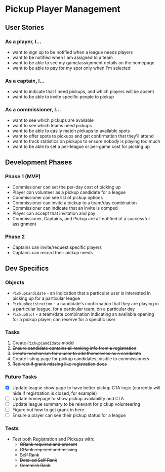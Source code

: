 # Pickup Player Management

## User Stories

### As a player, I...
 - want to sign up to be notified when a league needs players
 - want to be notified when I am assigned to a team
 - want to be able to see my game/assignment details on the homepage
 - want to be able to pay for my spot only when I'm selected

### As a captain, I...
 - want to indicate that I need pickups, and which players will be absent
 - want to be able to invite specific people to pickup

### As a commissioner, I...
 - want to see which pickups are available
 - want to see which teams need pickups
 - want to be able to easily match pickups to available spots
 - want to offer spots to pickups and get confirmation that they'll attend
 - want to track statistics on pickups to ensure nobody is playing too much
 - want to be able to set a per-league or per-game cost for picking up

## Development Phases

### Phase 1 (MVP)
 - Commissioner can set the per-day cost of picking up
 - Player can volunteer as a pickup candidate for a league
 - Commissioner can see list of pickup options
 - Commissioner can invite a pickup to a team/day combination
 - Commissioner can indicate that an invite is comped
 - Player can accept that invitation and pay
 - Commissioner, Captains, and Pickup are all notified of a successful assignment

### Phase 2
 - Captains can invite/request specific players
 - Captains can record their pickup needs

## Dev Specifics

### Objects
 - `PickupCandidate` - an indication that a particular user is interested in picking up for a particular league
 - `PickupRegistration` - a candidate's confirmation that they are playing in a particular league, for a particular team, on a particular day
 - `PickupSlot` - a team/date combination indicating an available opening for a pickup player; can reserve for a specific user

### Tasks
 1. ~~Create `PickupCandidate` model~~
 2. ~~Ensure candidate contains all ranking info from a registration~~
 3. ~~Create mechanism for a user to add themsevles as a candidate~~
 4. Create listing page for pickup candidates, visible to commissioners
 5. ~~Redirect if grank missing like registration does~~

### Future Tasks
 - [X] Update league show page to have better pickup CTA logic (currently will hide if registration is closed, for example)
 - [ ] Update homepage to show pickup availability and CTA
 - [ ] Update league summary to be relevant for pickup volunteering
 - [ ] Figure out how to get grank in here
 - [ ] Ensure a player can see their pickup status for a league

 ### Tests
  - Test both Registration and Pickups with:
    - ~~GRank required and present~~
    - ~~GRank required and missing~~
    - ~~Self Rank~~
    - ~~Detailed Self Rank~~
    - ~~Commish Rank~~
